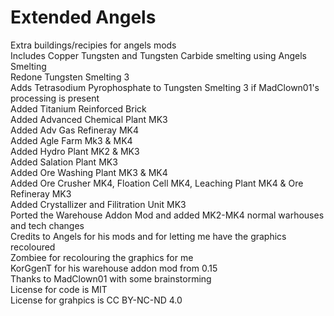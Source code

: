 # Extended Angels
Extra buildings/recipies for angels mods </br>
Includes Copper Tungsten and Tungsten Carbide smelting using Angels Smelting </br>
Redone Tungsten Smelting 3</br>
Adds Tetrasodium Pyrophosphate to Tungsten Smelting 3 if MadClown01's processing is present </br>
Added Titanium Reinforced Brick </br>
Added Advanced Chemical Plant MK3 </br>
Added Adv Gas Refineray MK4 </br>
Added Agle Farm Mk3 & MK4 </br>
Added Hydro Plant MK2 & MK3 </br>
Added Salation Plant MK3 </br>
Added Ore Washing Plant MK3 & MK4 </br>
Added Ore Crusher MK4, Floation Cell MK4, Leaching Plant MK4 & Ore Refineray MK3 </br>
Added Crystallizer and Filitration Unit MK3 </br>
Ported the Warehouse Addon Mod and added MK2-MK4 normal warhouses and tech changes </br>
Credits to Angels for his mods and for letting me have the graphics recoloured </br>
Zombiee for recolouring the graphics for me </br>
KorGgenT for his warehouse addon mod from 0.15 </br>
Thanks to MadClown01 with some brainstorming </br>
License for code is MIT </br>
License for grahpics is CC BY-NC-ND 4.0 </br>
